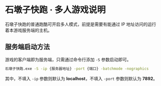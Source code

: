 # 石墩子快跑 · 多人游戏说明

石墩子快跑的普通跑酷可开启多人模式，前提是需要有能通过 IP 地址访问的运行着本游戏服务端的主机。

## 服务端启动方法

游戏的客户端即为服务端，只需通过命令行添加 ```-S``` 参数启动即可。

```bash
石墩子快跑.exe -S -ip {服务器地址} -port {端口} -batchmode -nographics
```
其中，不填入 ```-ip``` 参数则默认为 **localhost**，不填入 ```-port``` 参数则默认为 **7892**。